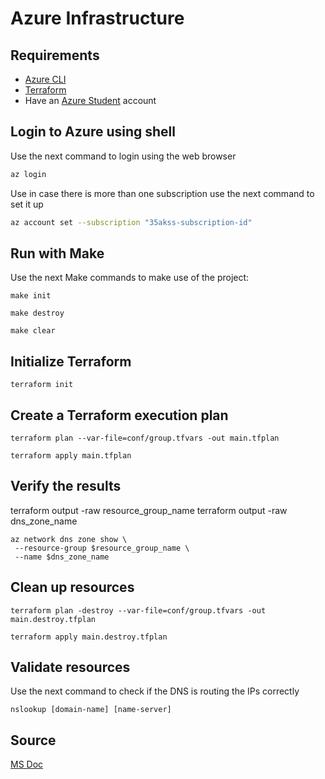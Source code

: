 # Azure Infrastructure

## Requirements

- [Azure CLI](https://learn.microsoft.com/en-us/cli/azure/install-azure-cli-windows?tabs=azure-cli)
- [Terraform](https://developer.hashicorp.com/terraform/downloads)
- Have an [Azure Student](https://azure.microsoft.com/en-us/free/students/) account

## Login to Azure using shell

Use the next command to login using the web browser

```bash
az login
```

Use in case there is more than one subscription use the next command to set it up

```bash
az account set --subscription "35akss-subscription-id"
```

## Run with Make

Use the next Make commands to make use of the project:

```
make init
```

```
make destroy
```

```
make clear
```

## Initialize Terraform

```
terraform init
```

## Create a Terraform execution plan

```
terraform plan --var-file=conf/group.tfvars -out main.tfplan
```

```
terraform apply main.tfplan
```

## Verify the results

terraform output -raw resource_group_name
terraform output -raw dns_zone_name

```
az network dns zone show \
 --resource-group $resource_group_name \
 --name $dns_zone_name
```

## Clean up resources

```
terraform plan -destroy --var-file=conf/group.tfvars -out main.destroy.tfplan
```

```
terraform apply main.destroy.tfplan
```

## Validate resources

Use the next command to check if the DNS is routing the IPs correctly

```
nslookup [domain-name] [name-server]
```

## Source

[MS Doc](https://learn.microsoft.com/en-us/azure/dns/dns-get-started-terraform?tabs=azure-cli)
